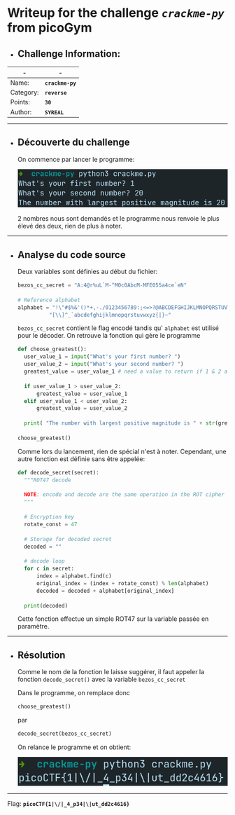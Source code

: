 # Writeup for the challenge  **_`crackme-py`_**  from picoGym

- ## Challenge Information:

| -         | -                 |
| --------- | ----------------- |
| Name:     | **`crackme-py`** |
| Category: | **`reverse`**     |
| Points:   | **`30`**          |
| Author:   | **`SYREAL`**      |

-----

- ## Découverte du challenge
  
  On commence par lancer le programme:
  
  ![challenge](image/../images/1.png)
  
  2 nombres nous sont demandés et le programme nous renvoie le plus élevé des deux, rien de plus à noter.

-----

- ## Analyse du code source
  Deux variables sont définies au début du fichier:
  ```python
  bezos_cc_secret = "A:4@r%uL`M-^M0c0AbcM-MFE055a4ce`eN"

  # Reference alphabet
  alphabet = "!\"#$%&'()*+,-./0123456789:;<=>?@ABCDEFGHIJKLMNOPQRSTUVWXYZ"+ \
            "[\\]^_`abcdefghijklmnopqrstuvwxyz{|}~"
  ```

  `bezos_cc_secret` contient le flag encodé tandis qu' `alphabet` est utilisé pour le décoder.
  On retrouve la fonction qui gère le programme

  ```Python
  def choose_greatest():
    user_value_1 = input("What's your first number? ")
    user_value_2 = input("What's your second number? ")
    greatest_value = user_value_1 # need a value to return if 1 & 2 are equal

    if user_value_1 > user_value_2:
        greatest_value = user_value_1
    elif user_value_1 < user_value_2:
        greatest_value = user_value_2

    print( "The number with largest positive magnitude is " + str(greatest_value) )

  choose_greatest()
  ```

  Comme lors du lancement, rien de spécial n'est à noter.
  Cependant, une autre fonction est définie sans être appelée:
  ```python
  def decode_secret(secret):
    """ROT47 decode

    NOTE: encode and decode are the same operation in the ROT cipher family.
    """

    # Encryption key
    rotate_const = 47

    # Storage for decoded secret
    decoded = ""

    # decode loop
    for c in secret:
        index = alphabet.find(c)
        original_index = (index + rotate_const) % len(alphabet)
        decoded = decoded + alphabet[original_index]

    print(decoded)

  ```

  Cette fonction effectue un simple ROT47 sur la variable passée en paramètre.

-----

- ## Résolution

  Comme le nom de la fonction le laisse suggérer, il faut appeler la fonction `decode_secret()` avec la variable `bezos_cc_secret`

  Dans le programme, on remplace donc
  ```python
  choose_greatest()
  ```
  par
  ```python
  decode_secret(bezos_cc_secret)
  ```

  On relance le programme et on obtient:

  ![challenge](image/../images/2.png)

-----

Flag: **`picoCTF{1|\/|_4_p34|\|ut_dd2c4616}`**
